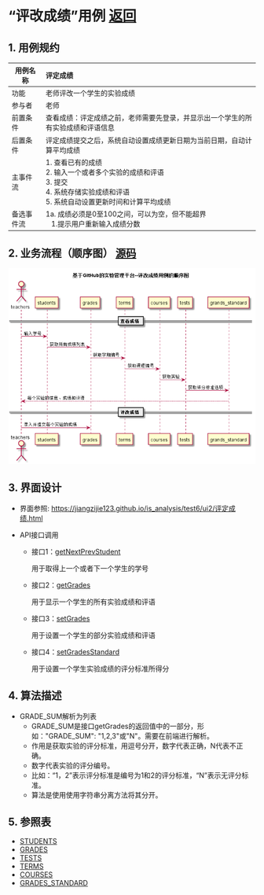 ﻿<!-- markdownlint-disable MD033-->
<!-- 禁止MD033类型的警告 https://www.npmjs.com/package/markdownlint -->

# “评改成绩”用例 [返回](../README.md)
## 1. 用例规约

|用例名称|评定成绩|
|-------|:-------------|
|功能|老师评改一个学生的实验成绩|
|参与者|老师|
|前置条件|查看成绩：评定成绩之前，老师需要先登录，并显示出一个学生的所有实验成绩和评语信息|
|后置条件| 评定成绩提交之后，系统自动设置成绩更新日期为当前日期，自动计算平均成绩|
|主事件流| 1. 查看已有的成绩 <br> 2. 输入一个或者多个实验的成绩和评语  <br/> 3. 提交  <br/> 4. 系统存储实验成绩和评语<br/> 5. 系统自动设置更新时间和计算平均成绩|
|备选事件流|1a. 成绩必须是0至100之间，可以为空，但不能超界 <br/>&nbsp;&nbsp; 1.提示用户重新输入成绩分数|


## 2. 业务流程（顺序图） [源码](../src/评改成绩.puml)
![评改成绩](../评改成绩.png)

    
## 3. 界面设计
- 界面参照: https://jiangzijie123.github.io/is_analysis/test6/ui2/评定成绩.html

- API接口调用

    - 接口1：[getNextPrevStudent](../impl/getNextPrevStudent.md)
        
        用于取得上一个或者下一个学生的学号
        
    - 接口2：[getGrades](../impl/getGrades.md)
        
        用于显示一个学生的所有实验成绩和评语
         
    - 接口3：[setGrades](../impl/setGrades.md)
    
        用于设置一个学生的部分实验成绩和评语
        
    - 接口4：[setGradesStandard](../impl/setGradesStandard.md)
    
        用于设置一个学生实验成绩的评分标准所得分
    
## 4. 算法描述
 - GRADE_SUM解析为列表
    - GRADE_SUM是接口getGrades的返回值中的一部分，形如："GRADE_SUM": "1,2,3"或"N"。需要在前端进行解析。  
    - 作用是获取实验的评分标准，用逗号分开，数字代表正确，N代表不正确。  
    - 数字代表实验的评分编号。
    - 比如：“1，2”表示评分标准是编号为1和2的评分标准，“N”表示无评分标准。  
    - 算法是使用使用字符串分离方法将其分开。
    
## 5. 参照表

- [STUDENTS](../数据库设计.md/#STUDENTS)
- [GRADES](../数据库设计.md/#GRADES)
- [TESTS](../数据库设计.md/#TESTS)
- [TERMS](../数据库设计.md/#TERMS)
- [COURSES](../数据库设计.md/#COURSES)
- [GRADES_STANDARD](../数据库设计.md/#GRADES_STANDARD)



